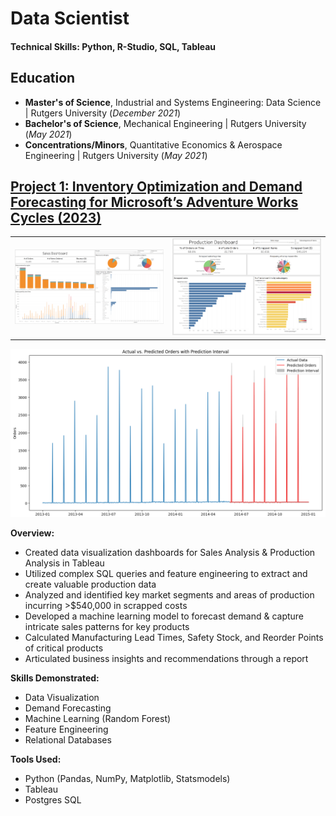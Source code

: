 # Data Scientist

#### Technical Skills: Python, R-Studio, SQL, Tableau

## Education
- **Master's of Science**, Industrial and Systems Engineering: Data Science | Rutgers University (_December 2021_)
- **Bachelor's of Science**, Mechanical Engineering | Rutgers University (_May 2021_)
- **Concentrations/Minors**, Quantitative Economics & Aerospace Engineering | Rutgers University (_May 2021_)

## [Project 1: Inventory Optimization and Demand Forecasting for Microsoft’s Adventure Works Cycles (2023)](https://github.com/jakesamuel99/AdventureWorks_proj/blob/main/README.md)


<table>
  <tr>
    <td><img src="/Images/IODF_sales_dashboard.png" alt="Image 1" width="500"></td>
    <td><img src="https://github.com/jakesamuel99/AdventureWorks_proj/blob/main/images/IODF_production_dashboard.png" alt="Image 2" width="500"></td>
  </tr>
</table>

![](/Images/IODF_rd_predict.png)

**Overview:**
- Created data visualization dashboards for Sales Analysis & Production Analysis in Tableau
- Utilized complex SQL queries and feature engineering to extract and create valuable production data
- Analyzed and identified key market segments and areas of production incurring >$540,000 in scrapped costs
- Developed a machine learning model to forecast demand & capture intricate sales patterns for key products
- Calculated Manufacturing Lead Times, Safety Stock, and Reorder Points of critical products
- Articulated business insights and recommendations through a report

**Skills Demonstrated:**
- Data Visualization
- Demand Forecasting
- Machine Learning (Random Forest)
- Feature Engineering
- Relational Databases

**Tools Used:**
- Python (Pandas, NumPy, Matplotlib, Statsmodels)
- Tableau
- Postgres SQL
